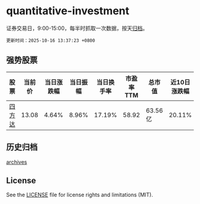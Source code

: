 # quantitative-investment

证券交易日，9:00-15:00，每半时抓取一次数据，按天[归档](archives)。

`更新时间：2025-10-16 13:37:23 +0800`

## 强势股票

|股票|当前价|当日涨跌幅|当日振幅|当日换手率|市盈率TTM|总市值|近10日涨跌幅|
|----|----|----|----|----|----|----|----|
|[四方达](https://xueqiu.com/S/SZ300179)|13.08|4.64%|8.96%|17.19%|58.92|63.56亿|20.11%|

## 历史归档

[archives](archives)

## License

See the [LICENSE](LICENSE) file for license rights and limitations (MIT).